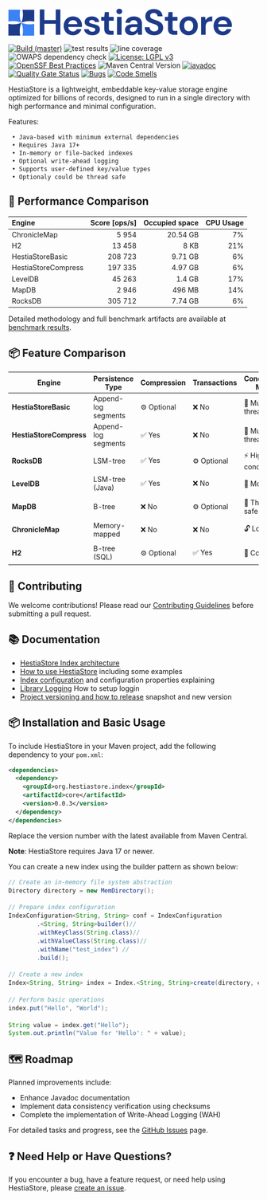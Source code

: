 ![HestiaStore logo](./images/logo.png)

[![Build (master)](https://github.com/jajir/HestiaStore/actions/workflows/maven.yml/badge.svg?branch=master)](https://github.com/jajir/HestiaStore/actions/workflows/maven.yml?query=branch%3Amain)
![test results](https://gist.githubusercontent.com/jajir/a613341fb9d9d0c6a426b42a714700b7/raw/badge-main.svg)
![line coverage](https://gist.githubusercontent.com/jajir/a613341fb9d9d0c6a426b42a714700b7/raw/jacoco-badge-main.svg)
![OWAPS dependency check](https://gist.githubusercontent.com/jajir/a613341fb9d9d0c6a426b42a714700b7/raw/badge-owasp-main.svg)
[![License: LGPL v3](https://img.shields.io/badge/License-LGPL%20v3-blue.svg)](https://www.gnu.org/licenses/lgpl-3.0)
[![OpenSSF Best Practices](https://www.bestpractices.dev/projects/10654/badge)](https://www.bestpractices.dev/projects/10654)
![Maven Central Version](https://img.shields.io/maven-central/v/org.hestiastore.index/core)
[![javadoc](https://javadoc.io/badge2/org.hestiastore.index/core/javadoc.svg)](https://javadoc.io/doc/org.hestiastore.index/core)
[![Quality Gate Status](https://sonarcloud.io/api/project_badges/measure?project=jajir_HestiaStore&metric=alert_status)](https://sonarcloud.io/summary/new_code?id=jajir_HestiaStore)
[![Bugs](https://sonarcloud.io/api/project_badges/measure?project=jajir_HestiaStore&metric=bugs)](https://sonarcloud.io/summary/new_code?id=jajir_HestiaStore)
[![Code Smells](https://sonarcloud.io/api/project_badges/measure?project=jajir_HestiaStore&metric=code_smells)](https://sonarcloud.io/summary/new_code?id=jajir_HestiaStore)

HestiaStore is a lightweight, embeddable key-value storage engine optimized for billions of records, designed to run in a single directory with high performance and minimal configuration.

Features:

```
 • Java-based with minimum external dependencies
 • Requires Java 17+
 • In-memory or file-backed indexes
 • Optional write-ahead logging
 • Supports user-defined key/value types
 • Optionaly could be thread safe
```

## 🚀 Performance Comparison

| Engine | Score [ops/s] | Occupied space | CPU Usage |
|:-------|--------------:|---------------:|----------:|
| ChronicleMap |         5 954 | 20.54 GB | 7% |
| H2 |        13 458 | 8 KB | 21% |
| HestiaStoreBasic |       208 723 | 9.71 GB | 6% |
| HestiaStoreCompress |       197 335 | 4.97 GB | 6% |
| LevelDB |        45 263 | 1.4 GB | 17% |
| MapDB |         2 946 | 496 MB | 14% |
| RocksDB |       305 712 | 7.74 GB | 6% |

Detailed methodology and full benchmark artifacts are available at [benchmark results](https://hestiastore.org/benchmark-results/).

## 📦 Feature Comparison

| Engine               | Persistence Type    | Compression | Transactions | Concurrency Model   | Dependencies     | Index Structure |
|-----------------------|--------------------|--------------|---------------|---------------------|------------------|------------------|
| **HestiaStoreBasic**     | Append-log segments | ⚙️ Optional | ❌ No          | 🧵 Multi-threaded    | 📦 None (JAR-only) | 🌲 Segment tree   |
| **HestiaStoreCompress**  | Append-log segments | ✅ Yes      | ❌ No          | 🧵 Multi-threaded    | 📦 None (JAR-only) | 🌲 Segment tree   |
| **RocksDB**              | LSM-tree          | ✅ Yes      | ⚙️ Optional    | ⚡ Highly concurrent | 🧩 Native library  | 🪜 LSM levels     |
| **LevelDB**              | LSM-tree (Java)   | ✅ Yes      | ❌ No          | 🔀 Moderate          | 📦 None (JAR-only) | 🪜 LSM levels     |
| **MapDB**                | B-tree            | ❌ No       | ⚙️ Optional    | 🧱 Thread-safe       | 📦 None (JAR-only) | 🌳 B-tree         |
| **ChronicleMap**         | Memory-mapped     | ❌ No       | ❌ No          | 🔓 Lock-free         | 📦 None (JAR-only) | 🗺️ Hash map       |
| **H2**                   | B-tree (SQL)      | ⚙️ Optional | ✅ Yes         | 🔁 Concurrent        | 📦 None (JAR-only) | 🌳 B-tree         |

## 🤝 Contributing

We welcome contributions! Please read our [Contributing Guidelines](CONTRIBUTING.md) before submitting a pull request.

## 📚 Documentation

* [HestiaStore Index architecture](https://hestiastore.org/architecture/arch-index/)
* [How to use HestiaStore](https://hestiastore.org/how-to-use/) including some examples
* [Index configuration](https://hestiastore.org/configuration/) and configuration properties explaining
* [Library Logging](https://hestiastore.org/configuration/logging/) How to setup loggin
* [Project versioning and how to release](https://hestiastore.org/development/release/) snapshot and new version

<!--
* [Segment implementation details](segment.md)
-->

## 📦 Installation and Basic Usage

To include HestiaStore in your Maven project, add the following dependency to your `pom.xml`:

```xml
<dependencies>
  <dependency>
    <groupId>org.hestiastore.index</groupId>
    <artifactId>core</artifactId>
    <version>0.0.3</version>
  </dependency>
</dependencies>
```

Replace the version number with the latest available from Maven Central.

**Note**: HestiaStore requires Java 17 or newer.

You can create a new index using the builder pattern as shown below:

```java
// Create an in-memory file system abstraction
Directory directory = new MemDirectory();

// Prepare index configuration
IndexConfiguration<String, String> conf = IndexConfiguration
        .<String, String>builder()//
        .withKeyClass(String.class)//
        .withValueClass(String.class)//
        .withName("test_index") //
        .build();

// Create a new index
Index<String, String> index = Index.<String, String>create(directory, conf);

// Perform basic operations
index.put("Hello", "World");

String value = index.get("Hello");
System.out.println("Value for 'Hello': " + value);
```

## 🗺️ Roadmap

Planned improvements include:

* Enhance Javadoc documentation
* Implement data consistency verification using checksums
* Complete the implementation of Write-Ahead Logging (WAH)

For detailed tasks and progress, see the [GitHub Issues](https://github.com/jajir/HestiaStore/issues) page.

## ❓ Need Help or Have Questions?

If you encounter a bug, have a feature request, or need help using HestiaStore, please [create an issue](https://github.com/jajir/HestiaStore/issues).
